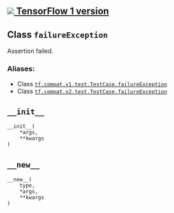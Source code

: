 [ ![](https://tensorflow.google.cn/images/tf_logo_32px.png) TensorFlow 1
version](/versions/r1.15/api_docs/python/tf/test/TestCase/failureException)  
---  
  
## Class `failureException`

Assertion failed.

### Aliases:

  * Class [`tf.compat.v1.test.TestCase.failureException`](/api_docs/python/tf/test/TestCase/failureException)
  * Class [`tf.compat.v2.test.TestCase.failureException`](/api_docs/python/tf/test/TestCase/failureException)

## `__init__`

    
    
    __init__(
        *args,
        **kwargs
    )
    

## `__new__`

    
    
    __new__(
        type,
        *args,
        **kwargs
    )
    

